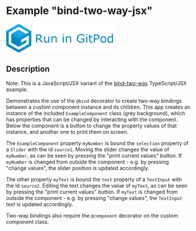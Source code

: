 # Example "bind-two-way-jsx"

[![GitPod Logo](../../doc/run-in-gitpod.png)](https://gitpod.io/#example=bind-two-way-jsx/https://github.com/eclipsesource/tabris-decorators/tree/master/examples/bind-two-way-jsx)

## Description

Note: This is a JavaScript/JSX variant of the [bind-two-way](../bind-two-way) TypeScript/JSX example.

Demonstrates the use of the `@bind` decorator to create two-way bindings between a custom component instance and its children. This app creates an instance of the included `ExampleComponent` class (grey background), which has properties that can be changed by interacting with the component. Below the component is a button to change the property values of that instance, and another one to print them on screen.

The `ExampleComponent` property `myNumber` is bound the `selection` property of a `Slider` with the id `source1`. Moving the slider changes the value of `myNumber`, as can be seen by pressing the "print current values" button. If `myNumber` is changed from outside the component - e.g. by pressing "change values", the slider position is updated accordingly.

The other property `myText` is bound the `text` property of a `TextInput` with the id `source2`. Editing the text changes the value of `myText`, as can be seen by pressing the "print current values" button. If `myText` is changed from outside the component - e.g. by pressing "change values", the `TextInput` text is updated accordingly.

Two-way bindings also require the `@component` decorator on the custom component class.

